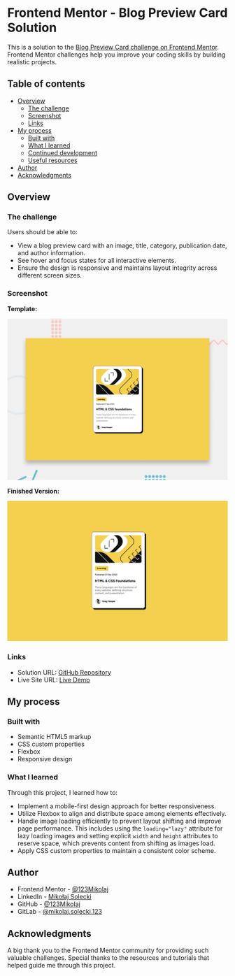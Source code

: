 # Frontend Mentor - Blog Preview Card Solution

This is a solution to the [Blog Preview Card challenge on Frontend Mentor](https://www.frontendmentor.io/challenges/blog-preview-card-ckPaj01IcS). Frontend Mentor challenges help you improve your coding skills by building realistic projects.

## Table of contents

- [Overview](#overview)
  - [The challenge](#the-challenge)
  - [Screenshot](#screenshot)
  - [Links](#links)
- [My process](#my-process)
  - [Built with](#built-with)
  - [What I learned](#what-i-learned)
  - [Continued development](#continued-development)
  - [Useful resources](#useful-resources)
- [Author](#author)
- [Acknowledgments](#acknowledgments)

## Overview

### The challenge

Users should be able to:

- View a blog preview card with an image, title, category, publication date, and author information.
- See hover and focus states for all interactive elements.
- Ensure the design is responsive and maintains layout integrity across different screen sizes.

### Screenshot

**Template:**

![Template Screenshot](./preview.jpg)

**Finished Version:**

![Finished Version Screenshot](./design/my-preview2.png)

### Links

- Solution URL: [GitHub Repository](https://github.com/123Mikolaj/frontendmentor-blog-preview-card)
- Live Site URL: [Live Demo](https://123mikolaj.github.io/frontendmentor-blog-preview-card)

## My process

### Built with

- Semantic HTML5 markup
- CSS custom properties
- Flexbox
- Responsive design

### What I learned

Through this project, I learned how to:

- Implement a mobile-first design approach for better responsiveness.
- Utilize Flexbox to align and distribute space among elements effectively.
- Handle image loading efficiently to prevent layout shifting and improve page performance. This includes using the `loading="lazy"` attribute for lazy loading images and setting explicit `width` and `height` attributes to reserve space, which prevents content from shifting as images load.
- Apply CSS custom properties to maintain a consistent color scheme.

## Author

- Frontend Mentor - [@123Mikolaj](https://www.frontendmentor.io/profile/123Mikolaj)
- LinkedIn - [Mikołaj Solecki](https://www.linkedin.com/in/mikolaj-solecki/)
- GitHub - [@123Mikolaj](https://github.com/123Mikolaj/)
- GitLab - [@mikolaj.solecki.123](https://gitlab.com/mikolaj.solecki.123)

## Acknowledgments

A big thank you to the Frontend Mentor community for providing such valuable challenges. Special thanks to the resources and tutorials that helped guide me through this project.
